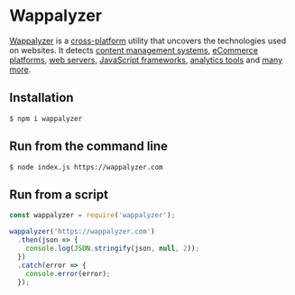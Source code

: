 # Wappalyzer

[Wappalyzer](https://wappalyzer.com/) is a
[cross-platform](https://github.com/AliasIO/Wappalyzer/wiki/Drivers) utility that uncovers the
technologies used on websites. It detects
[content management systems](https://wappalyzer.com/categories/cms),
[eCommerce platforms](https://wappalyzer.com/categories/ecommerce),
[web servers](https://wappalyzer.com/categories/web-servers),
[JavaScript frameworks](https://wappalyzer.com/categories/javascript-frameworks),
[analytics tools](https://wappalyzer.com/categories/analytics) and
[many more](https://wappalyzer.com/applications).


## Installation

```shell
$ npm i wappalyzer
```


## Run from the command line

```shell
$ node index.js https://wappalyzer.com
```


## Run from a script

```javascript
const wappalyzer = require('wappalyzer');

wappalyzer('https://wappalyzer.com')
  .then(json => {
    console.log(JSON.stringify(json, null, 2));
  })
  .catch(error => {
    console.error(error);
  });
```
